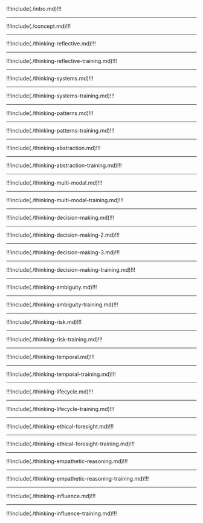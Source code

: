 !!!include(./intro.md)!!!

---
!!!include(./concept.md)!!!

---
!!!include(./thinking-reflective.md)!!!

---
!!!include(./thinking-reflective-training.md)!!!

---
!!!include(./thinking-systems.md)!!!

---
!!!include(./thinking-systems-training.md)!!!

---
!!!include(./thinking-patterns.md)!!!

---
!!!include(./thinking-patterns-training.md)!!!

---
!!!include(./thinking-abstraction.md)!!!

---
!!!include(./thinking-abstraction-training.md)!!!


---
!!!include(./thinking-multi-modal.md)!!!

---
!!!include(./thinking-multi-modal-training.md)!!!


---
!!!include(./thinking-decision-making.md)!!!

---
!!!include(./thinking-decision-making-2.md)!!!

---
!!!include(./thinking-decision-making-3.md)!!!


---
!!!include(./thinking-decision-making-training.md)!!!


---
!!!include(./thinking-ambiguity.md)!!!


---
!!!include(./thinking-ambiguity-training.md)!!!


---
!!!include(./thinking-risk.md)!!!


---
!!!include(./thinking-risk-training.md)!!!


---
!!!include(./thinking-temporal.md)!!!

---
!!!include(./thinking-temporal-training.md)!!!


---
!!!include(./thinking-lifecycle.md)!!!


---
!!!include(./thinking-lifecycle-training.md)!!!


---
!!!include(./thinking-ethical-foresight.md)!!!

---
!!!include(./thinking-ethical-foresight-training.md)!!!


---
!!!include(./thinking-empathetic-reasoning.md)!!!


---
!!!include(./thinking-empathetic-reasoning-training.md)!!!


---
!!!include(./thinking-influence.md)!!!

---
!!!include(./thinking-influence-training.md)!!!